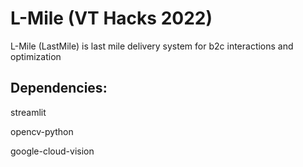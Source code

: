 # L-Mile (VT Hacks 2022)
L-Mile (LastMile) is last mile delivery system for b2c interactions and optimization


## Dependencies:

streamlit

opencv-python

google-cloud-vision
